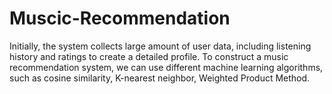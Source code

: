 # Muscic-Recommendation
Initially, the system collects large amount of user data, including listening history and ratings to create a detailed profile. To construct a music recommendation system, we can use different machine learning algorithms, such as cosine similarity, K-nearest neighbor, Weighted Product Method.
